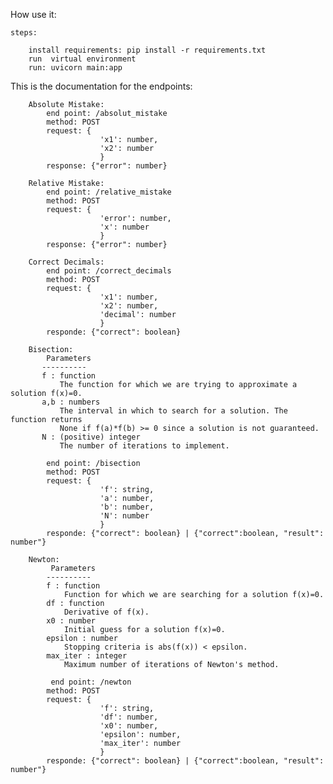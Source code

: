 How use it:

    steps:

        install requirements: pip install -r requirements.txt
        run  virtual environment
        run: uvicorn main:app 

This is the documentation for the endpoints:

        Absolute Mistake:
            end point: /absolut_mistake
            method: POST
            request: {
                        'x1': number,
                        'x2': number
                        }
            response: {"error": number}

        Relative Mistake:
            end point: /relative_mistake
            method: POST
            request: {
                        'error': number,
                        'x': number
                        }
            response: {"error": number}

        Correct Decimals:
            end point: /correct_decimals
            method: POST
            request: {
                        'x1': number,
                        'x2': number,
                        'decimal': number
                        }
            responde: {"correct": boolean}

        Bisection:
            Parameters
           ----------
           f : function
               The function for which we are trying to approximate a solution f(x)=0.
           a,b : numbers
               The interval in which to search for a solution. The function returns
               None if f(a)*f(b) >= 0 since a solution is not guaranteed.
           N : (positive) integer
               The number of iterations to implement.

            end point: /bisection
            method: POST
            request: {
                        'f': string,
                        'a': number,
                        'b': number,
                        'N': number
                        }
            responde: {"correct": boolean} | {"correct":boolean, "result": number"}

        Newton:
             Parameters
            ----------
            f : function
                Function for which we are searching for a solution f(x)=0.
            df : function
                Derivative of f(x).
            x0 : number
                Initial guess for a solution f(x)=0.
            epsilon : number
                Stopping criteria is abs(f(x)) < epsilon.
            max_iter : integer
                Maximum number of iterations of Newton's method.

             end point: /newton
            method: POST
            request: {
                        'f': string,
                        'df': number,
                        'x0': number,
                        'epsilon': number,
                        'max_iter': number
                        }
            responde: {"correct": boolean} | {"correct":boolean, "result": number"}